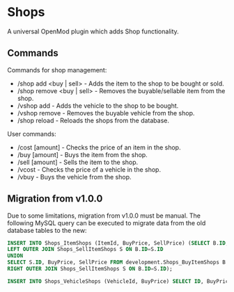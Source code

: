 # Shops
A universal OpenMod plugin which adds Shop functionality.

## Commands
Commands for shop management:

- /shop add <buy | sell> <item> <price> - Adds the item to the shop to be bought or sold.
- /shop remove <buy | sell> <item> - Removes the buyable/sellable item from the shop.
- /vshop add <vehicle> <price> - Adds the vehicle to the shop to be bought.
- /vshop remove <vehicle> - Removes the buyable vehicle from the shop.
- /shop reload - Reloads the shops from the database.

User commands:
- /cost <item> [amount] - Checks the price of an item in the shop.
- /buy <item> [amount] - Buys the item from the shop.
- /sell <item> [amount] - Sells the item to the shop.
- /vcost <vehicle> - Checks the price of a vehicle in the shop.
- /vbuy <vehicle> - Buys the vehicle from the shop.

## Migration from v1.0.0

Due to some limitations, migration from v1.0.0 must be manual. The following MySQL query can be executed to migrate data from the old database tables to the new:
```sql
INSERT INTO Shops_ItemShops (ItemId, BuyPrice, SellPrice) (SELECT B.ID, BuyPrice, SellPrice FROM Shops_BuyItemShops B
LEFT OUTER JOIN Shops_SellItemShops S ON B.ID=S.ID
UNION
SELECT S.ID, BuyPrice, SellPrice FROM development.Shops_BuyItemShops B
RIGHT OUTER JOIN Shops_SellItemShops S ON B.ID=S.ID);

INSERT INTO Shops_VehicleShops (VehicleId, BuyPrice) SELECT ID, BuyPrice FROM Shops_BuyVehicleShops;
```
